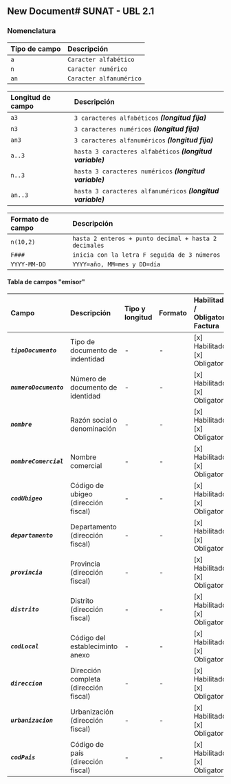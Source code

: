 
## New Document# SUNAT - UBL 2.1

### Nomenclatura

Tipo de campo   | Descripción
:-------------- | :----------
`a`               | `Caracter alfabético`
`n`               | `Caracter numérico`
`an`              | `Caracter alfanumérico`

Longitud de campo | Descripción
:---------------- | :----------
`a3`                | `3 caracteres alfabéticos` ***(longitud fija)***
`n3`                | `3 caracteres numéricos` ***(longitud fija)***
`an3`               | `3 caracteres alfanuméricos` ***(longitud fija)***
`a..3`              | `hasta 3 caracteres alfabéticos` ***(longitud variable)***
`n..3`              | `hasta 3 caracteres numéricos` ***(longitud variable)***
`an..3`             | `hasta 3 caracteres alfanuméricos` ***(longitud variable)***

Formato de campo  | Descripción
:---------------- | :----------------
`n(10,2)`           | `hasta 2 enteros + punto decimal + hasta 2 decimales`
`F###`              | `inicia con la letra F seguida de 3 números`
`YYYY-MM-DD`        | `YYYY=año, MM=mes y DD=día`

#### Tabla de campos "emisor"

Campo | Descripción | Tipo y longitud | Formato | Habilitado / Obligatorio Factura | Habilitado / Obligatorio Boleta | Habilitado / Obligatorio Notas
:---- | :---------- | :-------------- | :------ | :------ | :----- | :----
***`tipoDocumento`*** | Tipo de documento de indentidad | - | - | [x] Habilitado [x] Obligatorio | [x] Habilitado [x] Obligatorio | [x] Habilitado [x] Obligatorio
***`numeroDocumento`*** | Número de documento de identidad | - | - | [x] Habilitado [x] Obligatorio | [x] Habilitado [x] Obligatorio | [x] Habilitado [x] Obligatorio
***`nombre`*** | Razón social o denominación | - | - | [x] Habilitado [x] Obligatorio | [x] Habilitado [x] Obligatorio | [x] Habilitado [x] Obligatorio
***`nombreComercial`*** | Nombre comercial | - | - | [x] Habilitado [x] Obligatorio | [x] Habilitado [x] Obligatorio | [x] Habilitado [x] Obligatorio
***`codUbigeo`*** | Código de ubigeo (dirección fiscal) | - | - | [x] Habilitado [x] Obligatorio | [x] Habilitado [x] Obligatorio | [x] Habilitado [x] Obligatorio
***`departamento`*** | Departamento (dirección fiscal) | - | - | [x] Habilitado [x] Obligatorio | [x] Habilitado [x] Obligatorio | [x] Habilitado [x] Obligatorio
***`provincia`*** | Provincia (dirección fiscal) | - | - | [x] Habilitado [x] Obligatorio | [x] Habilitado [x] Obligatorio | [x] Habilitado [x] Obligatorio
***`distrito`*** | Distrito (dirección fiscal) | - | - | [x] Habilitado [x] Obligatorio | [x] Habilitado [x] Obligatorio | [x] Habilitado [x] Obligatorio
***`codLocal`*** | Código del estableciminto anexo | - | - | [x] Habilitado [x] Obligatorio | [x] Habilitado [x] Obligatorio | [x] Habilitado [x] Obligatorio
***`direccion`*** | Dirección completa (dirección fiscal) | - | - | [x] Habilitado [x] Obligatorio | [x] Habilitado [x] Obligatorio | [x] Habilitado [x] Obligatorio
***`urbanizacion`*** | Urbanización (dirección fiscal) | - | - | [x] Habilitado [x] Obligatorio | [x] Habilitado [x] Obligatorio | [x] Habilitado [x] Obligatorio
***`codPais`*** | Código de país (dirección fiscal) | - | - | [x] Habilitado [x] Obligatorio | [x] Habilitado [x] Obligatorio | [x] Habilitado [x] Obligatorio


